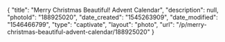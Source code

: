 {
    "title": "Merry Christmas Beautiful! Advent Calendar",
    "description": null,
    "photoId": "188925020",
    "date_created": "1545263909",
    "date_modified": "1546466799",
    "type": "captivate",
    "layout": "photo",
    "url": "\/p\/merry-christmas-beautiful-advent-calendar\/188925020"
}